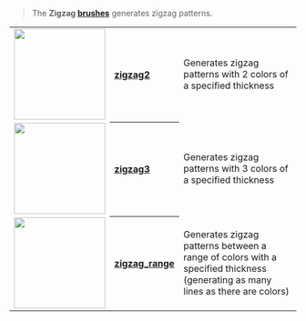 > The **Zigzag [brushes](Brush-Shaders)** generates zigzag patterns.

<!-- LIST zigzags 160 -->
<table>
	<tbody>
		<tr>
			<td height="160" align="left"><a href="zigzag2"><img width="160" src="https://s3.amazonaws.com/misc.lachlanmcdonald.com/magicavoxel-shaders/icons1/zigzag2.png?cache=1594058731" alt=""></a></td>
			<th align="left"><a href="zigzag2">zigzag2</a></th>
			<td>Generates zigzag patterns with 2 colors of a specified thickness</td>
		</tr>
		<tr>
			<td height="160" align="left"><a href="zigzag3"><img width="160" src="https://s3.amazonaws.com/misc.lachlanmcdonald.com/magicavoxel-shaders/icons1/zigzag3.png?cache=1594058731" alt=""></a></td>
			<th align="left"><a href="zigzag3">zigzag3</a></th>
			<td>Generates zigzag patterns with 3 colors of a specified thickness</td>
		</tr>
		<tr>
			<td height="160" align="left"><a href="zigzag_range"><img width="160" src="https://s3.amazonaws.com/misc.lachlanmcdonald.com/magicavoxel-shaders/icons1/zigzag_range.png?cache=1594058731" alt=""></a></td>
			<th align="left"><a href="zigzag_range">zigzag_range</a></th>
			<td>Generates zigzag patterns between a range of colors with a specified thickness (generating as many lines as there are colors)</td>
		</tr>
	</tbody>
</table>
<!-- END -->

